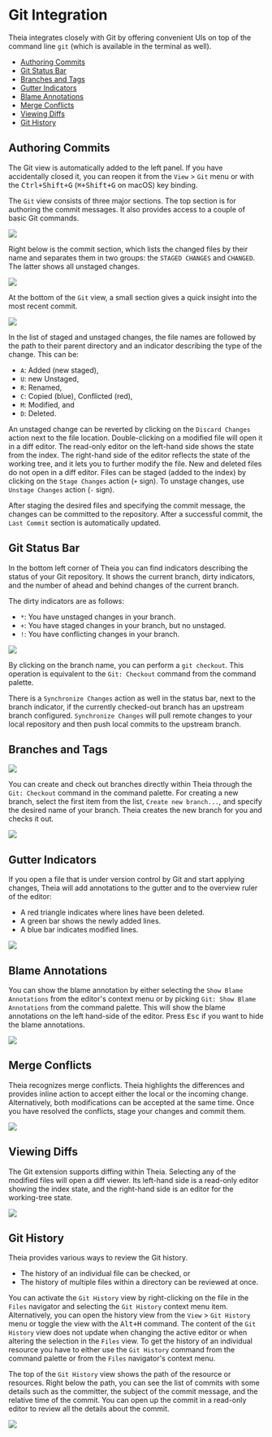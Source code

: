 # Git Integration

Theia integrates closely with Git by offering convenient UIs on top of the command line `git`
(which is available in the terminal as well).

- [Authoring Commits](#authoring-commits)
- [Git Status Bar](#git-status-bar)
- [Branches and Tags](#branches-and-tags)
- [Gutter Indicators](#gutter-indicators)
- [Blame Annotations](#blame-annotations)
- [Merge Conflicts](#merge-conflicts)
- [Viewing Diffs](#viewing-diffs)
- [Git History](#git-history)

## Authoring Commits

The Git view is automatically added to the left panel. If you have accidentally closed it, you can
reopen it from the `View` > `Git` menu or with the <kbd>Ctrl+Shift+G</kbd> (<kbd>⌘+Shift+G</kbd>
on macOS) key binding.

The `Git` view consists of three major sections. The top section is for authoring the commit messages.
It also provides access to a couple of basic Git commands.

![](./images/54_Git/git_commit_message.jpg)

Right below is the commit section, which lists the changed files by their name and separates them in two
groups: the `STAGED CHANGES` and `CHANGED`. The latter shows all unstaged changes.

![](./images/54_Git/git_file_changes.jpg)

At the bottom of the `Git` view, a small section gives a quick insight into the most recent commit.

![](./images/54_Git/git_last_commit.jpg)

In the list of staged and unstaged changes, the file names are followed by the path to their
parent directory and an indicator describing the type of the change. This can be:

- `A`: Added (new staged),
- `U`: new Unstaged,
- `R`: Renamed,
- `C`: Copied (blue), Conflicted (red),
- `M`: Modified, and
- `D`: Deleted.

An unstaged change can be reverted by clicking on the `Discard Changes` action next to the file
location. Double-clicking on a modified file will open it in a diff editor. The read-only editor on
the left-hand side shows the state from the index. The right-hand side of the editor reflects the
state of the working tree, and it lets you to further modify the file. New and deleted files do not
open in a diff editor. Files can be staged (added to the index) by clicking on the `Stage Changes` action (`+` sign). To unstage changes, use `Unstage Changes` action (`-` sign).

After staging the desired files and specifying the commit message, the changes can be committed to
the repository. After a successful commit, the `Last Commit` section is automatically updated.

## Git Status Bar

In the bottom left corner of Theia you can find indicators describing the status of your Git repository.
It shows the current branch, dirty indicators, and the number of ahead and behind changes of the
current branch.

The dirty indicators are as follows:

- `*`: You have unstaged changes in your branch.
- `+`: You have staged changes in your branch, but no unstaged.
- `!`: You have conflicting changes in your branch.

![](./images/54_Git/git_status_bar.jpg)

By clicking on the branch name, you can perform a `git checkout`. This operation is equivalent to
the `Git: Checkout` command from the command palette.

There is a `Synchronize Changes` action as well in the status bar, next to the branch indicator, if
the currently checked-out branch has an upstream branch configured. `Synchronize Changes` will pull
remote changes to your local repository and then push local commits to the upstream branch.

## Branches and Tags

![](./images/54_Git/git_checkout_command.jpg)

You can create and check out branches directly within Theia through the `Git: Checkout` command in
the command palette. For creating a new branch, select the first item from the list, `Create new branch...`, and specify the desired name of your branch. Theia creates the new branch for you and
checks it out.

![](./images/54_Git/git_checkout_branches.jpg)

## Gutter Indicators

If you open a file that is under version control by Git and start applying changes,
Theia will add annotations to the gutter and to the overview ruler of the editor:

- A red triangle indicates where lines have been deleted.
- A green bar shows the newly added lines.
- A blue bar indicates modified lines.

![](./images/54_Git/git_gutter.jpg)

## Blame Annotations

You can show the blame annotation by either selecting the `Show Blame Annotations` from the editor's
context menu or by picking `Git: Show Blame Annotations` from the command palette. This will show
the blame annotations on the left hand-side of the editor. Press <kbd>Esc</kbd> if you want to hide
the blame annotations.

![](./images/54_Git/git_blame_annotations.jpg)

## Merge Conflicts

Theia recognizes merge conflicts. Theia highlights the differences and provides inline action to
accept either the local or the incoming change. Alternatively, both modifications can be accepted at
the same time. Once you have resolved the conflicts, stage your changes and commit them.

![](./images/54_Git/git_merge_conflicts.jpg)

## Viewing Diffs

The Git extension supports diffing within Theia. Selecting any of the modified files will open a
diff viewer. Its left-hand side is a read-only editor showing the index state, and the right-hand
side is an editor for the working-tree state.

![](./images/54_Git/git_diff.jpg)

## Git History

Theia provides various ways to review the Git history.

- The history of an individual file can be checked, or
- The history of multiple files within a directory can be reviewed at once.

You can activate the `Git History` view by right-clicking on the file in the `Files` navigator and
selecting the `Git History` context menu item. Alternatively, you can open the history view from the
`View` > `Git History` menu or toggle the view with the <kbd>Alt+H</kbd> command. The content of the
`Git History` view does not update when changing the active editor or when altering the selection in
the `Files` view. To get the history of an individual resource you have to either use the `Git History` command from the command palette or from the `Files` navigator's context menu.

The top of the `Git History` view shows the path of the resource or resources. Right below the path,
you can see the list of commits with some details such as the committer, the subject of the commit
message, and the relative time of the commit. You can open up the commit in a read-only editor to
review all the details about the commit.

![](./images/54_Git/git_history.jpg)

